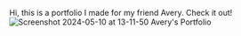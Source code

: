 Hi, this is a portfolio I made for my friend Avery. Check it out!
![Screenshot 2024-05-10 at 13-11-50 Avery's Portfolio](https://github.com/jorofino3/falseax-portfolio/assets/97992795/f7d8852c-a665-4acf-b97b-44473aa03bed)
